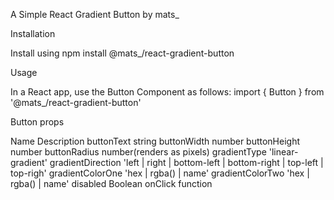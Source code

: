A Simple React Gradient Button by mats_

Installation

Install using npm install @mats_/react-gradient-button

Usage

In a React app, use the Button Component as follows:
import { Button } from '@mats_/react-gradient-button'

Button props

Name	Description
buttonText  string
buttonWidth number
buttonHeight number
buttonRadius number(renders as pixels)
gradientType 'linear-gradient' 
gradientDirection 'left | right | bottom-left | bottom-right | top-left | top-righ'
gradientColorOne 'hex | rgba() | name'
gradientColorTwo 'hex | rgba() | name'
disabled	Boolean
onClick	function